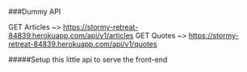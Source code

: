 ###Dummy API

GET Articles ~> https://stormy-retreat-84839.herokuapp.com/api/v1/articles
GET Quotes ~> https://stormy-retreat-84839.herokuapp.com/api/v1/quotes

#####Setup this little api to serve the front-end
